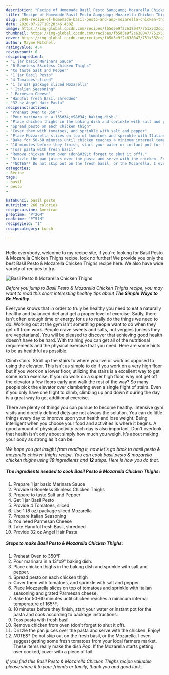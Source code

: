```yaml
---
description: "Recipe of Homemade Basil Pesto &amp;amp; Mozarella Chicken Thighs"
title: "Recipe of Homemade Basil Pesto &amp;amp; Mozarella Chicken Thighs"
slug: 3048-recipe-of-homemade-basil-pesto-and-amp-mozarella-chicken-thighs
date: 2020-07-27T10:20:46.450Z
image: https://img-global.cpcdn.com/recipes/fb5d5e9f2c638047/751x532cq70/basil-pesto-mozarella-chicken-thighs-recipe-main-photo.jpg
thumbnail: https://img-global.cpcdn.com/recipes/fb5d5e9f2c638047/751x532cq70/basil-pesto-mozarella-chicken-thighs-recipe-main-photo.jpg
cover: https://img-global.cpcdn.com/recipes/fb5d5e9f2c638047/751x532cq70/basil-pesto-mozarella-chicken-thighs-recipe-main-photo.jpg
author: Mayme Mitchell
ratingvalue: 4.4
reviewcount: 6
recipeingredient:
- "1 jar basic Marinara Sauce"
- "6 Boneless Skinless Chicken Thighs"
- "to taste Salt and Pepper"
- "1 jar Basil Pesto"
- "4 Tomatoes sliced"
- "1 (8 oz) package sliced Mozarella"
- " Italian Seasoning"
- " Parmesan Cheese"
- "Handful fresh Basil shredded"
- "32 oz Angel Hair Pasta"
recipeinstructions:
- "Preheat Oven to 350°F"
- "Pour marinara in a 13&#34;x9&#34; baking dish."
- "Place chicken thighs in the baking dish and sprinkle with salt and pepper."
- "Spread pesto on each chicken thigh"
- "Cover them with tomatoes, and sprinkle with salt and pepper"
- "Place Mozzarella slices on top of tomatoes and sprinkle with Italian seasoning and grated Parmesan cheese."
- "Bake for 50-60 minutes until chicken reaches a minimum internal temperature of 165°F."
- "10 minutes before they finish, start your water or instant pot for the pasta and cook according to package instructions."
- "Toss pasta with fresh basil"
- "Remove chicken from oven (don&#39;t forget to shut it off)."
- "Drizzle the pan juices over the pasta and serve with the chicken. Enjoy!"
- "*NOTES** Do not skip out on the fresh basil, or the Mozarella. I even suggest getting some fresh tomatoes from your local farmers market. These items really make the dish *Pop*. If the Mozarella starts getting over cooked, cover with a piece of foil."
categories:
- Recipe
tags:
- basil
- pesto
- 

katakunci: basil pesto  
nutrition: 266 calories
recipecuisine: American
preptime: "PT26M"
cooktime: "PT51M"
recipeyield: "1"
recipecategory: Lunch

---
```

<br>
Hello everybody, welcome to my recipe site, if you're looking for Basil Pesto &amp; Mozarella Chicken Thighs recipe, look no further! We provide you only the best Basil Pesto &amp; Mozarella Chicken Thighs recipe here. We also have wide variety of recipes to try.
<br>


![Basil Pesto &amp; Mozarella Chicken Thighs](https://img-global.cpcdn.com/recipes/fb5d5e9f2c638047/751x532cq70/basil-pesto-mozarella-chicken-thighs-recipe-main-photo.jpg)

<i>Before you jump to Basil Pesto &amp; Mozarella Chicken Thighs recipe, you may want to read this short interesting healthy tips about <strong>The Simple Ways to Be Healthy</strong>.</i>

Everyone knows that in order to truly be healthy you need to eat a naturally healthy and balanced diet and get a proper level of exercise. Sadly, there isn't often enough time or energy for us to really do the things we need to do. Working out at the gym isn't something people want to do when they get off from work. People crave sweets and salts, not veggies (unless they are vegetarians). You will be pleased to discover that achieving good health doesn't have to be hard. With training you can get all of the nutritional requirements and the physical exercise that you need. Here are some hints to be as healthful as possible.

Climb stairs. Stroll up the stairs to where you live or work as opposed to using the elevator. This isn't as simple to do if you work on a very high floor but if you work on a lower floor, utilizing the stairs is a excellent way to get some extra exercise. If you do work on a super high floor, why not get off the elevator a few floors early and walk the rest of the way? So many people pick the elevator over clambering even a single flight of stairs. Even if you only have one flight to climb, climbing up and down it during the day is a great way to get additional exercise. 

There are plenty of things you can pursue to become healthy. Intensive gym visits and directly defined diets are not always the solution. You can do little things every day to improve upon your health and lose weight. Being intelligent when you choose your food and activities is where it begins. A good amount of physical activity each day is also important. Don't overlook that health isn't only about simply how much you weigh. It’s about making your body as strong as it can be. 


<i>We hope you got insight from reading it, now let's go back to basil pesto &amp; mozarella chicken thighs recipe. You can cook basil pesto &amp; mozarella chicken thighs using <strong>10</strong> ingredients and <strong>12</strong> steps. Here is how you do that.
</i>

##### The ingredients needed to cook Basil Pesto &amp; Mozarella Chicken Thighs:

1. Prepare 1 jar basic Marinara Sauce
1. Provide 6 Boneless Skinless Chicken Thighs
1. Prepare to taste Salt and Pepper
1. Get 1 jar Basil Pesto
1. Provide 4 Tomatoes, sliced
1. Use 1 (8 oz) package sliced Mozarella
1. Prepare  Italian Seasoning
1. You need  Parmesan Cheese
1. Take Handful fresh Basil, shredded
1. Provide 32 oz Angel Hair Pasta


##### Steps to make Basil Pesto &amp; Mozarella Chicken Thighs:

1. Preheat Oven to 350°F
1. Pour marinara in a 13&#34;x9&#34; baking dish.
1. Place chicken thighs in the baking dish and sprinkle with salt and pepper.
1. Spread pesto on each chicken thigh
1. Cover them with tomatoes, and sprinkle with salt and pepper
1. Place Mozzarella slices on top of tomatoes and sprinkle with Italian seasoning and grated Parmesan cheese.
1. Bake for 50-60 minutes until chicken reaches a minimum internal temperature of 165°F.
1. 10 minutes before they finish, start your water or instant pot for the pasta and cook according to package instructions.
1. Toss pasta with fresh basil
1. Remove chicken from oven (don&#39;t forget to shut it off).
1. Drizzle the pan juices over the pasta and serve with the chicken. Enjoy!
1. *NOTES** Do not skip out on the fresh basil, or the Mozarella. I even suggest getting some fresh tomatoes from your local farmers market. These items really make the dish *Pop*. If the Mozarella starts getting over cooked, cover with a piece of foil.


<i>If you find this Basil Pesto &amp; Mozarella Chicken Thighs recipe valuable please share it to your friends or family, thank you and good luck.</i>
